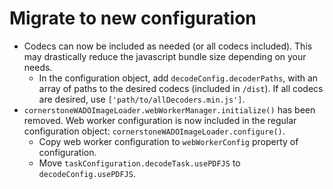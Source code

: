 # Migrate to new configuration

- Codecs can now be included as needed (or all codecs included). This may
  drastically reduce the javascript bundle size depending on your needs.
  - In the configuration object, add `decodeConfig.decoderPaths`, with an array
    of paths to the desired codecs (included in `/dist`). If all codecs are
    desired, use `['path/to/allDecoders.min.js']`.
- `cornerstoneWADOImageLoader.webWorkerManager.initialize()` has been removed.
  Web worker configuration is now included in the regular configuration object:
  `cornerstoneWADOImageLoader.configure()`.
  - Copy web worker configuration to `webWorkerConfig` property of
    configuration.
  - Move `taskConfiguration.decodeTask.usePDFJS` to `decodeConfig.usePDFJS`.

